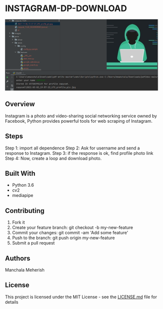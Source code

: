 # INSTAGRAM-DP-DOWNLOAD


![Screen_Shot](https://github.com/meherish1524/INSTAGRAM-DP-DOWNLOAD/blob/main/output.png?raw=true)

## Overview
Instagram is a photo and video-sharing social networking service owned by Facebook, Python provides powerful tools for web scraping of Instagram.

## Steps
Step 1: import all dependence 
Step 2: Ask for username and send a response to Instagram. 
Step 3: if the response is ok, find profile photo link 
Step 4: Now, create a loop and download photo. 

## Built With

* Python 3.6
* cv2
* mediapipe

## Contributing

1. Fork it
2. Create your feature branch: git checkout -b my-new-feature
3. Commit your changes: git commit -am 'Add some feature'
4. Push to the branch: git push origin my-new-feature
5. Submit a pull request

## Authors

Manchala Meherish

## License

This project is licensed under the MIT License - see the [LICENSE.md](https://github.com/meherish1524/INSTAGRAM-DP-DOWNLOAD/blob/main/LICENSE) file for details
